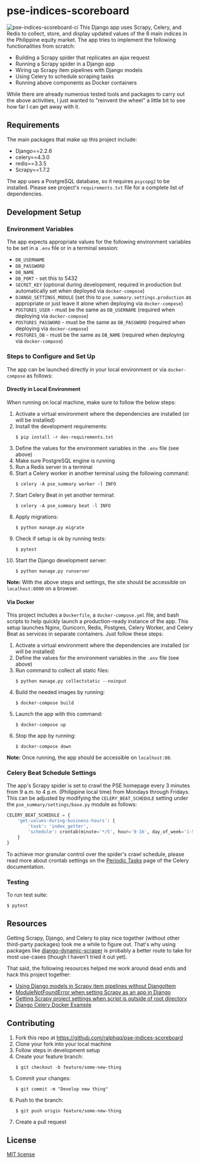# pse-indices-scoreboard
![pse-indices-scoreboard-ci](https://github.com/ralphqq/pse-indices-scoreboard/workflows/pse-indices-scoreboard-ci/badge.svg)
This Django app uses Scrapy, Celery, and Redis to collect, store, and display updated values of the 8 main indices in the Philippine equity market. The app tries to implement the following functionalities from scratch:

* Building a Scrapy spider that replicates an ajax request
* Running a Scrapy spider in a Django app
* Wiring up Scrapy item pipelines with Django models
* Using Celery to schedule scraping tasks
* Running above components as Docker containers

While there are already numerous tested tools and packages to carry out the above activities, I just wanted to "reinvent the wheel" a little bit to see how far I can get away with it.

## Requirements
The main packages that make up this project include:
* Django==2.2.6
* celery==4.3.0
* redis==3.3.5
* Scrapy==1.7.2

The app uses a PostgreSQL database, so it requires `psycopg2` to be installed. Please see project's `requirements.txt` file for a complete list of dependencies.

## Development Setup

### Environment Variables
The app expects appropriate values for the following environment variables to be set in a `.env` file or in a terminal session:

* `DB_USERNAME`
* `DB_PASSWORD`
* `DB_NAME`
* `DB_PORT` - set this to 5432
* `SECRET_KEY` (optional during development, required in production but automatically set when deployed via `docker-compose`)
* `DJANGO_SETTINGS_MODULE` (set this to `pse_summary.settings.production` as appropriate or just leave it alone when deploying via `docker-compose`)
* `POSTGRES_USER` - must be the same as `DB_USERNAME` (required when deploying via `docker-compose`)
* `POSTGRES_PASSWORD` - must be the same as `DB_PASSWORD` (required when deploying via `docker-compose`)
* `POSTGRES_DB` - must be the same as `DB_NAME` (required when deploying via `docker-compose`)

### Steps to Configure and Set Up
The app can be launched directly in your local environment or via `docker-compose` as follows:

#### Directly in Local Environment
When running on local machine, make sure to follow the below steps:

1. Activate a virtual environment where the dependencies are installed (or will be installed)
2. Install the development requirements:
    ```console
    $ pip install -r dev-requirements.txt
    ```
3. Define the values for the environment variables in the `.env` file (see above)
4. Make sure PostgreSQL engine is running
5. Run a Redis server in a terminal
6. Start a Celery worker in another terminal using the following command:
    ```console
    $ celery -A pse_summary worker -l INFO
    ```
7. Start Celery Beat in yet another terminal:
    ```console
    $ celery -A pse_summary beat -l INFO
    ```
8. Apply migrations:
    ```console
    $ python manage.py migrate
    ```
9. Check if setup is ok by running tests:
    ```console
    $ pytest
    ```
10. Start the Django development server:
    ```console
    $ python manage.py runserver
    ```

**Note:** With the above steps and settings, the site should be accessible on `localhost:8000` on a browser.

#### Via Docker
This project includes a `Dockerfile`, a `docker-compose.yml` file, and bash scripts to help quickly launch a production-ready instance of the app. This setup launches Nginx, Gunicorn, Redis, Postgres, Celery Worker, and Celery Beat as services in separate containers. Just follow these steps:

1. Activate a virtual environment where the dependencies are installed (or will be installed)
2. Define the values for the environment variables in the `.env` file (see above)
3. Run command to collect all static files:
    ```console:
    $ python manage.py collectstatic --noinput
    ```
4. Build the needed images by running:
    ```console
    $ docker-compose build
    ```
5. Launch the app with this command:
    ```console
    $ docker-compose up
    ```
6. Stop the app by running:
    ```console
    $ docker-compose down
    ```

**Note:** Once running, the app should be accessible on `localhost:80`.

### Celery Beat Schedule Settings
The app's Scrapy spider is set to crawl the PSE homepage every 3 minutes from 9 a.m. to 4 p.m. (Philippine local time) from Mondays through Fridays. This can be adjusted by modifying the `CELERY_BEAT_SCHEDULE` setting under the `pse_summary/settings/base.py` module as follows:

```python
CELERY_BEAT_SCHEDULE = {
    'get-values-during-business-hours': {
        'task': 'index_getter',
        'schedule': crontab(minute='*/5', hour='9-16', day_of_week='1-5')
    }
}
```

To achieve mor granular control over the spider's crawl schedule, please read more about crontab settings on the [Periodic Tasks](https://docs.celeryproject.org/en/latest/userguide/periodic-tasks.html) page of the Celery documentation.

### Testing
To run test suite:

```console
$ pytest
```

## Resources
Getting Scrapy, Django, and Celery to play nice together (without other third-party packages) took me a while to figure out. That's why using packages like [django-dynamic-scraper](https://django-dynamic-scraper.readthedocs.io/) is probably a better route to take for most use-cases (though I haven't tried it out yet).

That said, the following resources helped me work around dead ends and hack this project together:

* [Using Django models in Scrapy item pipelines without DjangoItem](https://github.com/bipul21/scrapy_django)
* [ModuleNotFoundError when setting Scrapy as an app in Django](https://stackoverflow.com/questions/55236051/modulenotfounderror-when-sets-scrapy-as-an-app-in-django)
* [Getting Scrapy project settings when script is outside of root directory](https://stackoverflow.com/questions/31662797/getting-scrapy-project-settings-when-script-is-outside-of-root-directory)
* [Django Celery Docker Example](https://github.com/chrisk314/django-celery-docker-example)

## Contributing
1. Fork this repo at https://github.com/ralphqq/pse-indices-scoreboard
2. Clone your fork into your local machine
3. Follow steps in development setup
4. Create your feature branch:
    ```console
    $ git checkout -b feature/some-new-thing
    ```
5. Commit your changes:
    ```console
    $ git commit -m "Develop new thing"
    ```
6. Push to the branch:
    ```console
    $ git push origin feature/some-new-thing
    ```
7. Create a pull request


## License
[MIT license](https://opensource.org/licenses/MIT)
